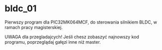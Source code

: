 # bldc_01
Pierwszy program dla PIC32MK064MCF, do sterowania silnikiem BLDC, w ramach pracy magisterskiej. 

UWAGA dla przegladajcych! 
Jeśli chesz zobaszyć najnowszy kod programu, poprzeglądaj gałęzi inne niż master.

